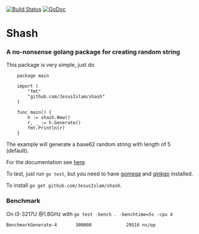 [![Build Status](https://travis-ci.org/JesusIslam/shash.svg?branch=master)](https://travis-ci.org/JesusIslam/shash)
[![GoDoc](https://godoc.org/github.com/JesusIslam/shash?status.svg)](https://godoc.org/github.com/JesusIslam/shash)

# Shash
### A no-nonsense golang package for creating random string

This package is very simple, just do

```
	package main

	import (
		"fmt"
		"github.com/JesusIslam/shash"
	)

	func main() {
		h := shash.New()
		r, _ := h.Generate()
		fmt.Println(r)
	}
```

The example will generate a base62 random string with length of 5 (default).

For the documentation see [here](http://godoc.org/github.com/JesusIslam/shash).

To test, just run `go test`, but you need to have [gomega](http://github.com/onsi/gomega) and [ginkgo](http://github.com/onsi/ginkgo) installed.

To install `go get github.com/JesusIslam/shash`.

### Benchmark
On i3-3217U @1.8GHz with `go test -bench . -benchtime=5s -cpu 4`

`BenchmarkGenerate-4       300000             29516 ns/op`
